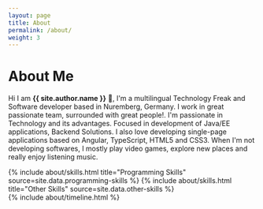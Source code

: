 ```yaml
---
layout: page
title: About
permalink: /about/
weight: 3
---
```


# **About Me**

Hi I am **{{ site.author.name }}** :wave:,
I'm a multilingual Technology Freak and Software developer based in Nuremberg, Germany. 
I work in great passionate team, surrounded with great people!. I'm passionate in Technology and
its advantages. Focused in development of Java/EE applications, Backend Solutions. I also
love developing single-page applications based on Angular, TypeScript, HTML5 and CSS3. When
I'm not developing softwares, I mostly play video games, explore new places and really enjoy
listening music.

<div class="row">
{% include about/skills.html title="Programming Skills" source=site.data.programming-skills %}
{% include about/skills.html title="Other Skills" source=site.data.other-skills %}
</div>

<div class="row">
{% include about/timeline.html %}
</div>